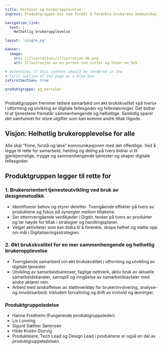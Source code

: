 ```yaml
---
title: Portaler og bruker­opplevelse
Ingress: Produktgruppen har som formål å forenkle brukerens kommunikasjon med det offentlige. Det inkluderer blant annet enklere etterlevelse av lover og regelverk samt bærekraftig digitalisering. 

navigation_link:
  text: |
    Helhetlig brukeropplevelse

layout: 'single_pg'

banner:
  image:
    src: /illustrations/illustration-06.png
    alt: Illustrasjon av en person som sitter og leser en bok

# determines if this content should be rendered in the
# first section of the page as a blue box
isFirstSection: true

produktgruppe: pg_portaler
---
```


Produktgruppen fremmer tettere samarbeid om økt brukskvalitet «på tvers» i utforming og utvikling av digitale fellesgoder og fellesløsninger. Det bidrar til at tjenestene fremstår sammenhengende og helhetlige. Samtidig sparer det samfunnet for store utgifter som kan komme andre tiltak tilgode.

## Visjon: Helhetlig brukeropplevelse for alle
Alle skal "finne, forstå og løse" kommunikasjonen med det offentlige. Ved å legge til rette for samarbeid, henting og deling på tvers bidrar vi til gjenkjennelige, trygge og sammenhengende tjenester og skaper digitale fellesgoder.

## Produktgruppen legger til rette for

### 1. Brukerorientert tjenesteutvikling ved bruk av designmetodikk

- Identifiserer behov og styrer deretter. Tverrgående effekter på tvers av
produktene og fokus på synergier mellom tiltakene.
- Ser ettertverrgående verdikjeder i Digdir, tenker på tvers av produkter og tar høyde for tiltak i strategier og handlingsplaner.
- Velger aktiviteter som kan bidra til å forenkle, skape helhet og støtte opp om mål i Digitaliseringsstrategien.
 
### 2. Økt brukskvalitet for en mer sammenhengende og helhetlig brukeropplevelse
- Tverrgående samarbeid om økt brukskvalitet i utforming og utvikling av digitale tjenester.
- Utvikling av samarbeidsarenaer, faglige nettverk, aktiv bruk av aktuelle samarbeidskanaler, samspill og inngåelse av samarbeidsavtaler med andre aktører mm.
- Arbeid med anskaffelser av støtteverktøy for brukerinvolvering, analyse- og innsiktsarbeid. Inkludert forvaltning og drift av innhold og løsninger.


### Produktgruppeledelse
- Hanne Fredheim (Fungerende produktgruppeleder)
- Lis Lonning
- Sigurd Sæther Sørensen
- Hilde Kristin Storvig
- Produkteiere, Tech Lead og Design Lead i produktene er også en del av produktgruppeledelsen. 